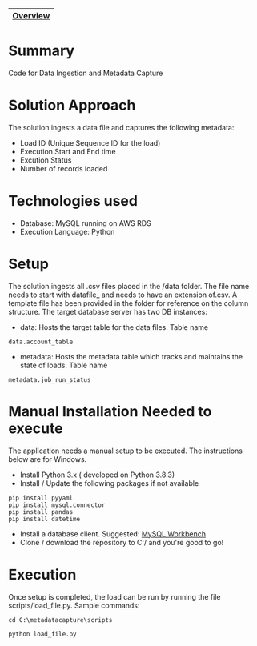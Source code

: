 | [Overview](/README.md) 
|----|

# Summary
Code for Data Ingestion and Metadata Capture

# Solution Approach
The solution ingests a data file and captures the following metadata:
- Load ID (Unique Sequence ID for the load)
- Execution Start and End time
- Excution Status
- Number of records loaded

# Technologies used
- Database: MySQL running on AWS RDS
- Execution Language: Python

# Setup
The solution ingests all .csv files placed in the /data folder. The file name needs to start with datafile_ and needs to have an extension of.csv. A template file has been provided in the folder for reference on the column structure.
The target database server has two DB instances:
- data: Hosts the target table for the data files. Table name
```
data.account_table
```
- metadata: Hosts the metadata table which tracks and maintains the state of loads. Table name
```
metadata.job_run_status
```

# Manual Installation Needed to execute

The application needs a manual setup to be executed. The instructions below are for Windows.

- Install Python 3.x ( developed on Python 3.8.3)
- Install / Update the following packages if not available

```
pip install pyyaml
pip install mysql.connector
pip install pandas
pip install datetime
```
- Install a database client. Suggested: [MySQL Workbench](https://dev.mysql.com/downloads/workbench/)
- Clone / download the repository to C:/ and you're good to go!

# Execution
Once setup is completed, the load can be run by running the file scripts/load_file.py. Sample commands:
```
cd C:\metadatacapture\scripts

python load_file.py
```



